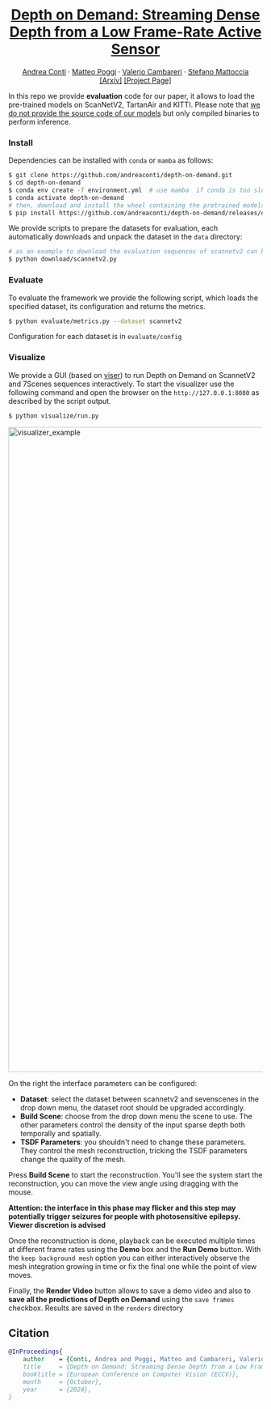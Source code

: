 <h1 align="center">
<a href="">Depth on Demand: Streaming Dense Depth from a Low Frame-Rate Active Sensor</a>
</h1>

<p>
<div align="center">
    <a href="https://andreaconti.github.io">Andrea Conti</a>
    &middot;
    <a href="https://mattpoggi.github.io">Matteo Poggi</a>
    &middot;
    <a href="">Valerio Cambareri</a>
    &middot;
    <a href="http://vision.deis.unibo.it/~smatt/Site/Home.html">Stefano Mattoccia</a>
</div>
<div align="center">
    <a href="">[Arxiv]</a>
    <a href="https://andreaconti.github.io/projects/depth_on_demand">[Project Page]</a>
</div>
</p>

In this repo we provide __evaluation__ code for our paper, it allows to load the pre-trained models on ScanNetV2, TartanAir and KITTI. Please note that <u>we do not provide the source code of our models</u> but only compiled binaries to perform inference.

### Install

Dependencies can be installed with `conda` or `mamba` as follows:

```bash
$ git clone https://github.com/andreaconti/depth-on-demand.git
$ cd depth-on-demand
$ conda env create -f environment.yml  # use mamba  if conda is too slow
$ conda activate depth-on-demand
# then, download and install the wheel containing the pretrained models, available for linux, windows and macos
$ pip install https://github.com/andreaconti/depth-on-demand/releases/download/models%2Fv0.1.1/depth_on_demand-0.1.1-cp310-cp310-linux_x86_64.whl --no-deps
```

We provide scripts to prepare the datasets for evaluation, each automatically downloads and unpack the dataset in the `data` directory:

```bash
# as an example to download the evaluation sequences of scannetv2 can be used the following
$ python download/scannetv2.py
```

### Evaluate

To evaluate the framework we provide the following script, which loads the specified dataset, its configuration and returns the metrics.

```bash
$ python evaluate/metrics.py --dataset scannetv2
```

Configuration for each dataset is in `evaluate/config`

### Visualize

We provide a GUI (based on [viser](https://viser.studio/latest/#)) to run Depth on Demand on ScannetV2 and 7Scenes sequences interactively. To start the visualizer use the following command and open the browser on the `http://127.0.0.1:8080` as described by the script output.

```bash
$ python visualize/run.py
```

<img width="1275" alt="visualizer_example" src="https://github.com/user-attachments/assets/97eabd71-b6dd-4cb8-b4c2-7029b9b4cb65">

On the right the interface parameters can be configured:

- **Dataset**: select the dataset between scannetv2 and sevenscenes in the drop down menu, the dataset root should be upgraded accordingly.
- **Build Scene**: choose from the drop down menu the scene to use. The other parameters control the density of the input sparse depth both temporally and spatially.
- **TSDF Parameters**: you shouldn't need to change these parameters. They control the mesh reconstruction, tricking the TSDF parameters change the quality of the mesh.

Press **Build Scene** to start the reconstruction. You'll see the system start the reconstruction, you can move the view angle using dragging with the mouse.

**Attention: the interface in this phase may flicker and this step may potentially trigger seizures for people with photosensitive epilepsy. Viewer discretion is advised**

Once the reconstruction is done, playback can be executed multiple times at different frame rates using the **Demo** box and the **Run Demo** button. With the `keep background mesh` option you can either interactively observe the mesh integration growing in time or fix the final one while the point of view moves.

Finally, the **Render Video** button allows to save a demo video and also to **save all the predictions of Depth on Demand** using the `save frames` checkbox. Results are saved in the `renders` directory

## Citation

```bibtex
@InProceedings{
    author    = {Conti, Andrea and Poggi, Matteo and Cambareri, Valerio and Mattoccia, Stefano},
    title     = {Depth on Demand: Streaming Dense Depth from a Low Frame-Rate Active Sensor},
    booktitle = {European Conference on Computer Vision (ECCV)},
    month     = {October},
    year      = {2024},
}
```
